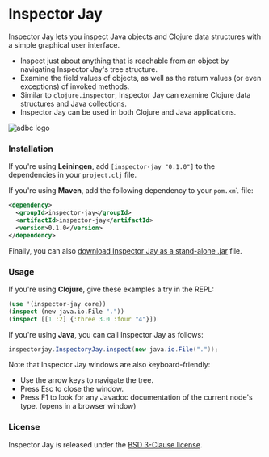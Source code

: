 Inspector Jay
=============

Inspector Jay lets you inspect Java objects and Clojure data structures with a simple graphical user interface.

- Inspect just about anything that is reachable from an object by navigating Inspector Jay's tree structure.
- Examine the field values of objects, as well as the return values (or even exceptions) of invoked methods.
- Similar to `clojure.inspector`, Inspector Jay can examine Clojure data structures and Java collections.
- Inspector Jay can be used in both Clojure and Java applications.

![adbc logo](https://raw.github.com/timmolderez/inspector-jay/master/resources/images/screenshot-edit.png)

### Installation

If you're using **Leiningen**, add `[inspector-jay "0.1.0"]` to the dependencies in your `project.clj` file.

If you're using **Maven**, add the following dependency to your `pom.xml` file:

```xml
<dependency>
  <groupId>inspector-jay</groupId>
  <artifactId>inspector-jay</artifactId>
  <version>0.1.0</version>
</dependency>
```

Finally, you can also [download Inspector Jay as a stand-alone .jar](http://timmolderez.be/builds/inspector-jay/) file.

### Usage

If you're using **Clojure**, give these examples a try in the REPL:

```clojure
(use '(inspector-jay core))
(inspect (new java.io.File "."))
(inspect [[1 :2] {:three 3.0 :four "4"}])
```

If you're using **Java**, you can call Inspector Jay as follows:

```java
inspectorjay.InspectoryJay.inspect(new java.io.File("."));
```

Note that Inspector Jay windows are also keyboard-friendly:
- Use the arrow keys to navigate the tree. 
- Press Esc to close the window.
- Press F1 to look for any Javadoc documentation of the current node's type. (opens in a browser window)

### License

Inspector Jay is released under the [BSD 3-Clause license](http://opensource.org/licenses/BSD-3-Clause).
